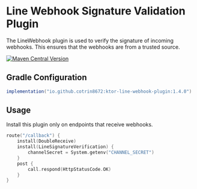 # Line Webhook Signature Validation Plugin
The LineWebhook plugin is used to verify the signature of incoming webhooks. This ensures that the webhooks are from a trusted source.

[![Maven Central Version](https://img.shields.io/maven-central/v/io.github.cotrin8672/ktor-line-webhook-plugin)
](https://central.sonatype.com/artifact/io.github.cotrin8672/ktor-line-webhook-plugin)
## Gradle Configuration
```gradle
implementation("io.github.cotrin8672:ktor-line-webhook-plugin:1.4.0")
```

## Usage
Install this plugin only on endpoints that receive webhooks.
```kotlin
route("/callback") {
    install(DoubleReceive)
    install(LineSignatureVerification) {
        channelSecret = System.getenv("CHANNEL_SECRET")
    }
    post {
        call.respond(HttpStatusCode.OK)
    }
}
```

